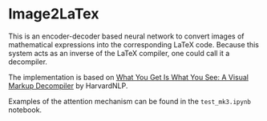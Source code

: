 
# Image2LaTex

This is an encoder-decoder based neural network to convert images of mathematical expressions into the corresponding LaTeX code. Because this system acts as an inverse of the LaTeX compiler, one could call it a decompiler.

The implementation is based on [What You Get Is What You See: A Visual Markup Decompiler](http://arxiv.org/pdf/1609.04938v1.pdf) by HarvardNLP.

Examples of the attention mechanism can be found in the `test_mk3.ipynb` notebook.
